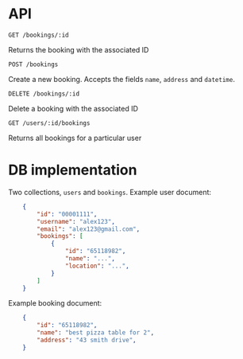 # API

`GET /bookings/:id`

Returns the booking with the associated ID

`POST /bookings`

Create a new booking. Accepts the fields `name`, `address` and `datetime`.

`DELETE /bookings/:id`

Delete a booking with the associated ID

`GET /users/:id/bookings`

Returns all bookings for a particular user

# DB implementation

Two collections, `users` and `bookings`. 
Example user document: 

~~~json
    {
        "id": "00001111",
        "username": "alex123",
        "email": "alex123@gmail.com",
        "bookings": [
            {
                "id": "65118982",
                "name": "...",
                "location": "...",
            }
        ]
    }
~~~


Example booking document: 

~~~json
    {
        "id": "65118982",
        "name": "best pizza table for 2",
        "address": "43 smith drive",
    }
~~~